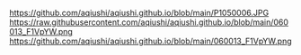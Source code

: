 https://github.com/aqiushi/aqiushi.github.io/blob/main/P1050006.JPG
https://raw.githubusercontent.com/aqiushi/aqiushi.github.io/blob/main/060013_F1VpYW.png
https://github.com/aqiushi/aqiushi.github.io/blob/main/060013_F1VpYW.png
